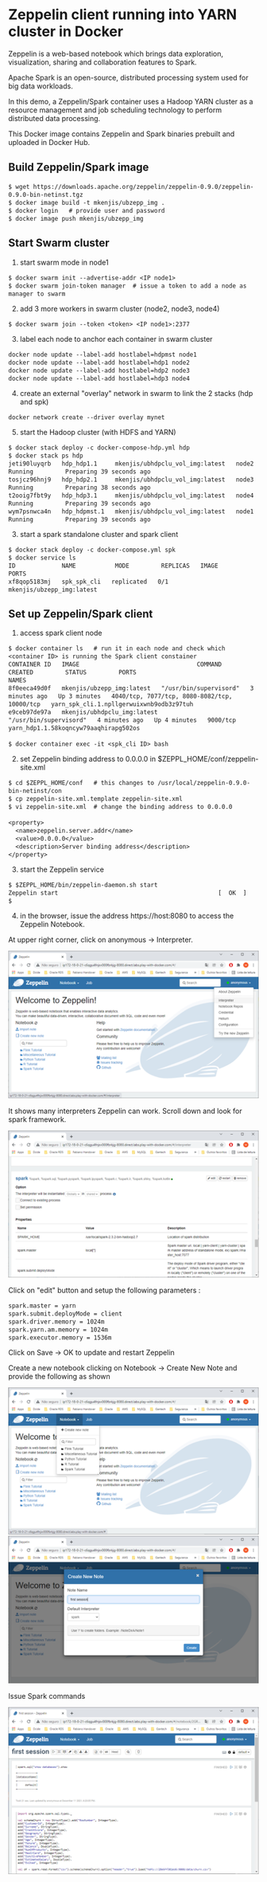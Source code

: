 # Zeppelin client running into YARN cluster in Docker

Zeppelin is a web-based notebook which brings data exploration, visualization, sharing and collaboration features to Spark.

Apache Spark is an open-source, distributed processing system used for big data workloads.

In this demo, a Zeppelin/Spark container uses a Hadoop YARN cluster as a resource management and job scheduling technology to perform distributed data processing.

This Docker image contains Zeppelin and Spark binaries prebuilt and uploaded in Docker Hub.

## Build Zeppelin/Spark image
```shell
$ wget https://downloads.apache.org/zeppelin/zeppelin-0.9.0/zeppelin-0.9.0-bin-netinst.tgz
$ docker image build -t mkenjis/ubzepp_img .
$ docker login   # provide user and password
$ docker image push mkenjis/ubzepp_img
```

## Start Swarm cluster

1. start swarm mode in node1
```shell
$ docker swarm init --advertise-addr <IP node1>
$ docker swarm join-token manager  # issue a token to add a node as manager to swarm
```

2. add 3 more workers in swarm cluster (node2, node3, node4)
```shell
$ docker swarm join --token <token> <IP node1>:2377
```

3. label each node to anchor each container in swarm cluster
```shell
docker node update --label-add hostlabel=hdpmst node1
docker node update --label-add hostlabel=hdp1 node2
docker node update --label-add hostlabel=hdp2 node3
docker node update --label-add hostlabel=hdp3 node4
```

4. create an external "overlay" network in swarm to link the 2 stacks (hdp and spk)
```shell
docker network create --driver overlay mynet
```

5. start the Hadoop cluster (with HDFS and YARN)
```shell
$ docker stack deploy -c docker-compose-hdp.yml hdp
$ docker stack ps hdp
jeti90luyqrb   hdp_hdp1.1     mkenjis/ubhdpclu_vol_img:latest   node2     Running         Preparing 39 seconds ago             
tosjcz96hnj9   hdp_hdp2.1     mkenjis/ubhdpclu_vol_img:latest   node3     Running         Preparing 38 seconds ago             
t2ooig7fbt9y   hdp_hdp3.1     mkenjis/ubhdpclu_vol_img:latest   node4     Running         Preparing 39 seconds ago             
wym7psnwca4n   hdp_hdpmst.1   mkenjis/ubhdpclu_vol_img:latest   node1     Running         Preparing 39 seconds ago
```

3. start a spark standalone cluster and spark client
```shell
$ docker stack deploy -c docker-compose.yml spk
$ docker service ls
ID             NAME           MODE         REPLICAS   IMAGE                                 PORTS
xf8qop5183mj   spk_spk_cli   replicated   0/1        mkenjis/ubzepp_img:latest
```

## Set up Zeppelin/Spark client

1. access spark client node
```shell
$ docker container ls   # run it in each node and check which <container ID> is running the Spark client constainer
CONTAINER ID   IMAGE                                 COMMAND                  CREATED         STATUS         PORTS                                          NAMES
8f0eeca49d0f   mkenjis/ubzepp_img:latest   "/usr/bin/supervisord"   3 minutes ago   Up 3 minutes   4040/tcp, 7077/tcp, 8080-8082/tcp, 10000/tcp   yarn_spk_cli.1.npllgerwuixwnb9odb3z97tuh
e9ceb97de97a   mkenjis/ubhdpclu_img:latest           "/usr/bin/supervisord"   4 minutes ago   Up 4 minutes   9000/tcp                                       yarn_hdp1.1.58koqncyw79aaqhirapg502os

$ docker container exec -it <spk_cli ID> bash
```

2. set Zeppelin binding address to 0.0.0.0 in $ZEPPL_HOME/conf/zeppelin-site.xml
```shell
$ cd $ZEPPL_HOME/conf   # this changes to /usr/local/zeppelin-0.9.0-bin-netinst/con
$ cp zeppelin-site.xml.template zeppelin-site.xml         
$ vi zeppelin-site.xml  # change the binding address to 0.0.0.0

<property>
  <name>zeppelin.server.addr</name>
  <value>0.0.0.0</value>
  <description>Server binding address</description>
</property>
```

3. start the Zeppelin service
```shell
$ $ZEPPL_HOME/bin/zeppelin-daemon.sh start
Zeppelin start                                             [  OK  ]
$
```

4. in the browser, issue the address https://host:8080 to access the Zeppelin Notebook.

At upper right corner, click on anonymous -> Interpreter.

![ZEPPELIN home](docs/hdinsight-hive-zeppelin.png)

It shows many interpreters Zeppelin can work. Scroll down and look for spark framework.

![ZEPPELIN interpreter](docs/zeppelin-anon-interpreters.png)

Click on "edit" button and setup the following parameters :
```shell
spark.master = yarn
spark.submit.deployMode = client
spark.driver.memory = 1024m
spark.yarn.am.memory = 1024m
spark.executor.memory = 1536m
```

Click on Save -> OK to update and restart Zeppelin

Create a new notebook clicking on Notebook -> Create New Note and provide the following as shown

![ZEPPELIN query](docs/hdinsight-hive-zeppelin-create-notebook1.png)
![ZEPPELIN query](docs/hdinsight-hive-zeppelin-create-notebook2.png)

Issue Spark commands

![ZEPPELIN query](docs/hdinsight-hive-zeppelin-query.png)




